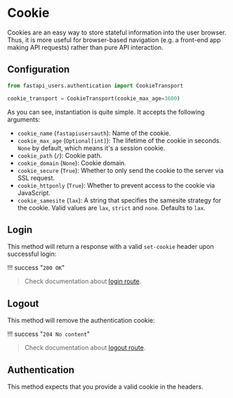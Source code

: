 # Cookie

Cookies are an easy way to store stateful information into the user browser. Thus, it is more useful for browser-based navigation (e.g. a front-end app making API requests) rather than pure API interaction.

## Configuration

```py
from fastapi_users.authentication import CookieTransport

cookie_transport = CookieTransport(cookie_max_age=3600)
```

As you can see, instantiation is quite simple. It accepts the following arguments:

* `cookie_name` (`fastapiusersauth`): Name of the cookie.
* `cookie_max_age` (`Optional[int]`): The lifetime of the cookie in seconds. `None` by default, which means it's a session cookie.
* `cookie_path` (`/`): Cookie path.
* `cookie_domain` (`None`): Cookie domain.
* `cookie_secure` (`True`): Whether to only send the cookie to the server via SSL request.
* `cookie_httponly` (`True`): Whether to prevent access to the cookie via JavaScript.
* `cookie_samesite` (`lax`): A string that specifies the samesite strategy for the cookie. Valid values are `lax`, `strict` and `none`. Defaults to `lax`.

## Login

This method will return a response with a valid `set-cookie` header upon successful login:

!!! success "`200 OK`"

> Check documentation about [login route](../../../usage/routes.md#post-login).

## Logout

This method will remove the authentication cookie:

!!! success "`204 No content`"

> Check documentation about [logout route](../../../usage/routes.md#post-logout).

## Authentication

This method expects that you provide a valid cookie in the headers.
